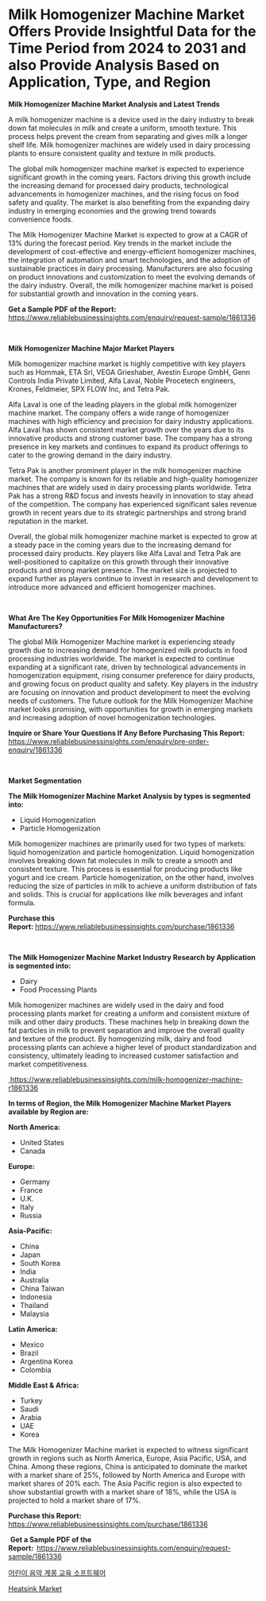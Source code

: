 <p><h1>Milk Homogenizer Machine Market Offers Provide Insightful Data for the Time Period from 2024 to 2031 and also Provide Analysis Based on Application, Type, and Region</h1></p><p><strong>Milk Homogenizer Machine Market Analysis and Latest Trends</strong></p>
<p><p>A milk homogenizer machine is a device used in the dairy industry to break down fat molecules in milk and create a uniform, smooth texture. This process helps prevent the cream from separating and gives milk a longer shelf life. Milk homogenizer machines are widely used in dairy processing plants to ensure consistent quality and texture in milk products.</p><p>The global milk homogenizer machine market is expected to experience significant growth in the coming years. Factors driving this growth include the increasing demand for processed dairy products, technological advancements in homogenizer machines, and the rising focus on food safety and quality. The market is also benefiting from the expanding dairy industry in emerging economies and the growing trend towards convenience foods.</p><p>The Milk Homogenizer Machine Market is expected to grow at a CAGR of 13% during the forecast period. Key trends in the market include the development of cost-effective and energy-efficient homogenizer machines, the integration of automation and smart technologies, and the adoption of sustainable practices in dairy processing. Manufacturers are also focusing on product innovations and customization to meet the evolving demands of the dairy industry. Overall, the milk homogenizer machine market is poised for substantial growth and innovation in the coming years.</p></p>
<p><strong>Get a Sample PDF of the Report:&nbsp;</strong> <a href="https://www.reliablebusinessinsights.com/enquiry/request-sample/1861336">https://www.reliablebusinessinsights.com/enquiry/request-sample/1861336</a></p>
<p>&nbsp;</p>
<p><strong>Milk Homogenizer Machine Major Market Players</strong></p>
<p><p>Milk homogenizer machine market is highly competitive with key players such as Hommak, ETA Srl, VEGA Grieshaber, Avestin Europe GmbH, Genn Controls India Private Limited, Alfa Laval, Noble Procetech engineers, Krones, Feldmeier, SPX FLOW Inc, and Tetra Pak. </p><p>Alfa Laval is one of the leading players in the global milk homogenizer machine market. The company offers a wide range of homogenizer machines with high efficiency and precision for dairy industry applications. Alfa Laval has shown consistent market growth over the years due to its innovative products and strong customer base. The company has a strong presence in key markets and continues to expand its product offerings to cater to the growing demand in the dairy industry.</p><p>Tetra Pak is another prominent player in the milk homogenizer machine market. The company is known for its reliable and high-quality homogenizer machines that are widely used in dairy processing plants worldwide. Tetra Pak has a strong R&D focus and invests heavily in innovation to stay ahead of the competition. The company has experienced significant sales revenue growth in recent years due to its strategic partnerships and strong brand reputation in the market.</p><p>Overall, the global milk homogenizer machine market is expected to grow at a steady pace in the coming years due to the increasing demand for processed dairy products. Key players like Alfa Laval and Tetra Pak are well-positioned to capitalize on this growth through their innovative products and strong market presence. The market size is projected to expand further as players continue to invest in research and development to introduce more advanced and efficient homogenizer machines.</p></p>
<p>&nbsp;</p>
<p><strong>What Are The Key Opportunities For Milk Homogenizer Machine Manufacturers?</strong></p>
<p><p>The global Milk Homogenizer Machine market is experiencing steady growth due to increasing demand for homogenized milk products in food processing industries worldwide. The market is expected to continue expanding at a significant rate, driven by technological advancements in homogenization equipment, rising consumer preference for dairy products, and growing focus on product quality and safety. Key players in the industry are focusing on innovation and product development to meet the evolving needs of customers. The future outlook for the Milk Homogenizer Machine market looks promising, with opportunities for growth in emerging markets and increasing adoption of novel homogenization technologies.</p></p>
<p><strong>Inquire or Share Your Questions If Any Before Purchasing This Report:</strong> <a href="https://www.reliablebusinessinsights.com/enquiry/pre-order-enquiry/1861336">https://www.reliablebusinessinsights.com/enquiry/pre-order-enquiry/1861336</a></p>
<p>&nbsp;</p>
<p><strong>Market Segmentation</strong></p>
<p><strong>The Milk Homogenizer Machine Market Analysis by types is segmented into:</strong></p>
<p><ul><li>Liquid Homogenization</li><li>Particle Homogenization</li></ul></p>
<p><p>Milk homogenizer machines are primarily used for two types of markets: liquid homogenization and particle homogenization. Liquid homogenization involves breaking down fat molecules in milk to create a smooth and consistent texture. This process is essential for producing products like yogurt and ice cream. Particle homogenization, on the other hand, involves reducing the size of particles in milk to achieve a uniform distribution of fats and solids. This is crucial for applications like milk beverages and infant formula.</p></p>
<p><strong>Purchase this Report:&nbsp;</strong><a href="https://www.reliablebusinessinsights.com/purchase/1861336">https://www.reliablebusinessinsights.com/purchase/1861336</a></p>
<p>&nbsp;</p>
<p><strong>The Milk Homogenizer Machine Market Industry Research by Application is segmented into:</strong></p>
<p><ul><li>Dairy</li><li>Food Processing Plants</li></ul></p>
<p><p>Milk homogenizer machines are widely used in the dairy and food processing plants market for creating a uniform and consistent mixture of milk and other dairy products. These machines help in breaking down the fat particles in milk to prevent separation and improve the overall quality and texture of the product. By homogenizing milk, dairy and food processing plants can achieve a higher level of product standardization and consistency, ultimately leading to increased customer satisfaction and market competitiveness.</p></p>
<p><a href="https://www.reliablebusinessinsights.com/milk-homogenizer-machine-r1861336">&nbsp;https://www.reliablebusinessinsights.com/milk-homogenizer-machine-r1861336</a></p>
<p><strong>In terms of Region, the Milk Homogenizer Machine Market Players available by Region are:</strong></p>
<p>
    <p> <strong> North America: </strong>
        <ul>
            <li>United States</li>
            <li>Canada</li>
        </ul>
        </p> 
    <p> <strong> Europe: </strong>
        <ul>
            <li>Germany</li>
            <li>France</li>
            <li>U.K.</li>
            <li>Italy</li>
            <li>Russia</li>
        </ul>
        </p> 
    <p> <strong> Asia-Pacific: </strong>
        <ul>
            <li>China</li>
            <li>Japan</li>
            <li>South Korea</li>
            <li>India</li>
            <li>Australia</li>
            <li>China Taiwan</li>
            <li>Indonesia</li>
            <li>Thailand</li>
            <li>Malaysia</li>
        </ul>
        </p> 
    <p> <strong> Latin America: </strong>
        <ul>
            <li>Mexico</li>
            <li>Brazil</li>
            <li>Argentina Korea</li>
            <li>Colombia</li>
        </ul>
        </p> 
    <p> <strong> Middle East & Africa: </strong>
        <ul>
            <li>Turkey</li>
            <li>Saudi</li>
            <li>Arabia</li>
            <li>UAE</li>
            <li>Korea</li>
        </ul>
    </p>
    </p>
<p><p>The Milk Homogenizer Machine market is expected to witness significant growth in regions such as North America, Europe, Asia Pacific, USA, and China. Among these regions, China is anticipated to dominate the market with a market share of 25%, followed by North America and Europe with market shares of 20% each. The Asia Pacific region is also expected to show substantial growth with a market share of 18%, while the USA is projected to hold a market share of 17%.</p></p>
<p><strong>Purchase this Report: </strong><a href="https://www.reliablebusinessinsights.com/purchase/1861336">https://www.reliablebusinessinsights.com/purchase/1861336</a></p>
<p>&nbsp;<strong>Get a Sample PDF of the Report:&nbsp;&nbsp;</strong><a href="https://www.reliablebusinessinsights.com/enquiry/request-sample/1861336">https://www.reliablebusinessinsights.com/enquiry/request-sample/1861336</a></p>
<p><strong></strong></p>
<p><p><a href="https://github.com/anton65482023/Market-Research-Report-List-1/blob/main/7091012172800.md">어린이 음악 계몽 교육 소프트웨어</a></p><p><a href="https://github.com/marthawweekle/Market-Research-Report-List-1/blob/main/heatsink-market.md">Heatsink Market</a></p></p>